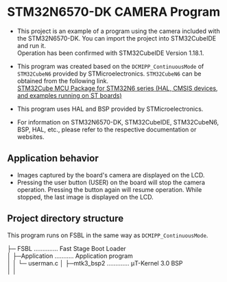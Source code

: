 # STM32N6570-DK CAMERA Program
- This project is an example of a program using the camera included with the STM32N6570-DK. You can import the project into STM32CubeIDE and run it.   
Operation has been confirmed with STM32CubeIDE Version 1.18.1.  

- This program was created based on the `DCMIPP_ContinuousMode` of `STM32CubeN6` provided by STMicroelectronics. `STM32CubeN6` can be obtained from the following link.  
[STM32Cube MCU Package for STM32N6 series (HAL, CMSIS devices, and examples running on ST boards)](https://www.st.com/ja/embedded-software/stm32cuben6.html)  

- This program uses HAL and BSP provided by STMicroelectronics.    

- For information on STM32N6570-DK, STM32CubeIDE, STM32CubeN6, BSP, HAL, etc., please refer to the respective documentation or websites.  

## Application behavior
- Images captured by the board's camera are displayed on the LCD.  
- Pressing the user button (USER) on the board will stop the camera operation. Pressing the button again will resume operation. While stopped, the last image is displayed on the LCD.  

## Project directory structure  
This program runs on FSBL in the same way as `DCMIPP_ContinuousMode`.  

├─ FSBL .............. Fast Stage Boot Loader   
│  ├─Application ........... Application program  
│  │  └─ userman.c 
│  ├─mtk3_bsp2 ............. μT-Kernel 3.0 BSP  
│  │  
